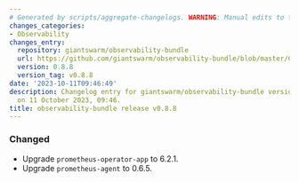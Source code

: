 ```yaml
---
# Generated by scripts/aggregate-changelogs. WARNING: Manual edits to this files will be overwritten.
changes_categories:
- Observability
changes_entry:
  repository: giantswarm/observability-bundle
  url: https://github.com/giantswarm/observability-bundle/blob/master/CHANGELOG.md#088---2023-10-11
  version: 0.8.8
  version_tag: v0.8.8
date: '2023-10-11T09:46:49'
description: Changelog entry for giantswarm/observability-bundle version 0.8.8, published
  on 11 October 2023, 09:46.
title: observability-bundle release v0.8.8
---
```


### Changed
- Upgrade `prometheus-operator-app` to 6.2.1.
- Upgrade `prometheus-agent` to 0.6.5.
